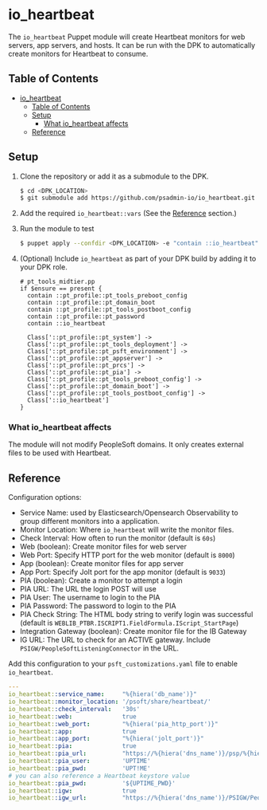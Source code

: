 # io_heartbeat

The `io_heartbeat` Puppet module will create Heartbeat monitors for web servers, app servers, and hosts. It can be run with the DPK to automatically create monitors for Heartbeat to consume. 

## Table of Contents

- [io\_heartbeat](#io_heartbeat)
  - [Table of Contents](#table-of-contents)
  - [Setup](#setup)
    - [What io\_heartbeat affects](#what-io_heartbeat-affects)
  - [Reference](#reference)

## Setup

1. Clone the repository or add it as a submodule to the DPK.

    ```bash
    $ cd <DPK_LOCATION>
    $ git submodule add https://github.com/psadmin-io/io_heartbeat.git modules/io_heartbeat
    ```
2. Add the required `io_heartbeat::vars` (See the [Reference](#reference) section.)
3. Run the module to test

    ```bash
    $ puppet apply --confdir <DPK_LOCATION> -e "contain ::io_heartbeat"
    ```

4. (Optional) Include `io_heartbeat` as part of your DPK build by adding it to your DPK role.

    ```puppet
    # pt_tools_midtier.pp
    if $ensure == present {
      contain ::pt_profile::pt_tools_preboot_config
      contain ::pt_profile::pt_domain_boot
      contain ::pt_profile::pt_tools_postboot_config
      contain ::pt_profile::pt_password
      contain ::io_heartbeat
      
      Class['::pt_profile::pt_system'] ->
      Class['::pt_profile::pt_tools_deployment'] ->
      Class['::pt_profile::pt_psft_environment'] ->
      Class['::pt_profile::pt_appserver'] ->
      Class['::pt_profile::pt_prcs'] ->
      Class['::pt_profile::pt_pia'] ->
      Class['::pt_profile::pt_tools_preboot_config'] ->
      Class['::pt_profile::pt_domain_boot'] ->
      Class['::pt_profile::pt_tools_postboot_config'] ->
      Class['::io_heartbeat']
    }
    ```

### What io_heartbeat affects 

The module will not modify PeopleSoft domains. It only creates external files to be used with Heartbeat. 

## Reference

Configuration options:

* Service Name: used by Elasticsearch/Opensearch Observability to group different monitors into a application.
* Monitor Location: Where `io_heartbeat` will write the monitor files.
* Check Interval: How often to run the monitor (default is `60s`)
* Web (boolean): Create monitor files for web server
* Web Port: Specify HTTP port for the web monitor (default is `8000`)
* App (boolean): Create monitor files for app server
* App Port: Specify Jolt port for the app monitor (default is `9033`)
* PIA (boolean): Create a monitor to attempt a login
* PIA URL: The URL the login POST will use
* PIA User: The username to login to the PIA
* PIA Password: The password to login to the PIA
* PIA Check String: The HTML body string to verify login was successful (default is `WEBLIB_PTBR.ISCRIPT1.FieldFormula.IScript_StartPage`)
* Integration Gateway (boolean): Create monitor file for the IB Gateway
* IG URL: The URL to check for an ACTIVE gateway. Include `PSIGW/PeopleSoftListeningConnector` in the URL.

Add this configuration to your `psft_customizations.yaml` file to enable `io_heartbeat`.

```yaml
---
io_heartbeat::service_name:     "%{hiera('db_name')}"
io_heartbeat::monitor_location: '/psoft/share/heartbeat/'
io_heartbeat::check_interval:   '30s'
io_heartbeat::web:              true
io_heartbeat::web_port:         "%{hiera('pia_http_port')}"
io_heartbeat::app:              true
io_heartbeat::app_port:         "%{hiera('jolt_port')}"
io_heartbeat::pia:              true
io_heartbeat::pia_url:          "https://%{hiera('dns_name')}/psp/%{hiera('pia_site_name')}/EMPLOYEE/%{hiera('portalnode')}"
io_heartbeat::pia_user:         'UPTIME'
io_heartbeat::pia_pwd:          'UPT!ME' 
# you can also reference a Heartbeat keystore value
io_heartbeat::pia_pwd:          '${UPTIME_PWD}'
io_heartbeat::igw:              true
io_heartbeat::igw_url:          "https://%{hiera('dns_name')}/PSIGW/PeopleSoftListeningConnector"
```
